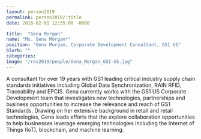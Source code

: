 ```yaml
---
layout: person2019
permalink: person2019/:title
date: 2018-02-01 12:55:00 -0600

title:  "Gena Morgan"
name: "Ms. Gena Morgan*"
position: "Gena Morgan, Corporate Development Consultant, GS1 US"
blurb: ""
categories: 
image: "/res2019/people/Gena_Morgan_GS1-US.jpg"
---
```

A consultant for over 19 years with GS1 leading critical industry supply chain standards initiatives including Global Data Synchronization, RAIN RFID, Traceability and EPCIS. Gena currently works with the GS1 US Corporate Development team that investigates new technologies, partnerships and business opportunities to increase the relevance and reach of GS1 Standards. Drawing on her extensive background in retail and retail technologies, Gena leads efforts that the explore collaboration opportunities to help businesses leverage emerging technologies including the Internet of Things (IoT), blockchain, and machine learning.
